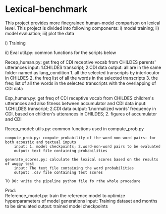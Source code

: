 # Lexical-benchmark
This project provides more finegrained human-model comparison on lexical level. This project is divided into following components: i) model training;  ii) model evaluation;   iii) plot the data


i)  Training


ii) Eval
util.py: common functions for the scripts below

Recep_human.py: get freq of CDI receptive vocab from CHILDES parents' utterances
		input: 1.CHILDES transcript; 2.CDI data
        	output: all are in the same folder named as lang_condition 
        		1. all the selected transcripts by interlocutor in CHILDES
        		2. the freq list of all the words in the selected transcripts 
        		3. the freq list of all the words in the selected transcripts with the overlapping of CDI data

Exp_human.py: get freq of CDI receptive vocab from CHILDES children's utterances and also fitness between accumulator and CDI data
		input: 1.CHILDES transcript; 2.CDI data
		output: 1.normalized words' frequency in CDI, based on children's utterances in CHILDES; 2. figures of accumulator and CDI


Recep_model:
	utils.py: common functions used in compute_prob.py

	compute_prob.py: compute probability of the word-non-word pairs: for both acoustic and textual inputs
		input: 1. model checkpoints; 2.word-non-word pairs to be evaluated 
		output: text file containing probabilities

	generate_scores.py: calculate the lexical scores based on the results of wuggy test
		input: The text file containing the word probabilities 
		output: .csv file containing test scores

	TO DO: write the pipeline python file fo rthe whole procedure


Prod:	
	Reference_model.py: train the reference model to optimize hyperparameters of model generations
		input: Training dataset and months to be simulated
		output: trained model checkpoints



